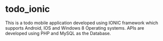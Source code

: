 # todo_ionic
This is a todo mobile application developed using IONIC framework which supports Android, IOS and Windows 8 Operating systems. APIs are developed using PHP and MySQL as the Database.
